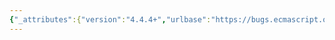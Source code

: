 ```yaml
---
{"_attributes":{"version":"4.4.4+","urlbase":"https://bugs.ecmascript.org/","maintainer":"dherman@mozilla.com"},"bug":{"bug_id":884,"creation_ts":"2012-11-01 00:26:00 -0700","short_desc":"7.8.6: undefined \"HexDigit\"","delta_ts":"2012-11-23 09:45:30 -0800","product":"Draft for 6th Edition","component":"editorial issue","version":"Rev 11: October 26, 2012 Draft","rep_platform":"All","op_sys":"All","bug_status":"RESOLVED","resolution":"FIXED","priority":"Normal","bug_severity":"normal","everconfirmed":true,"reporter":{"uid":"jmdyck","name":"Michael Dyck"},"assigned_to":{"uid":"allen","name":"Allen Wirfs-Brock"},"long_desc":[{"commentid":2342,"comment_count":0,"who":{"uid":"jmdyck","name":"Michael Dyck"},"bug_when":"2012-11-01 00:26:12 -0700","thetext":"In 7.8.6 \"Template Literal Lexical Components\",\nunder \"Static Semantics: TV's and TRV's\",\nthe 10th bullet from the end says:\n    The TRV of UnicodeEscapeSequence :: u{ HexDigits } is the sequence\n    consisting of code unit value 0x0075 followed by code unit value 0x007B\n    followed by TRV of HexDigit followed by code unit value 0x007D.\n\nbut 'HexDigit' is not defined.\n\nChange to 'HexDigits'."},{"commentid":2383,"comment_count":1,"who":{"uid":"allen","name":"Allen Wirfs-Brock"},"bug_when":"2012-11-01 18:21:12 -0700","thetext":"corrected in rev 12 editor's draft"},{"commentid":2611,"comment_count":2,"who":{"uid":"allen","name":"Allen Wirfs-Brock"},"bug_when":"2012-11-23 09:45:30 -0800","thetext":"corrected in rev 12, Nov. 22, 2012 draft"}]}}
---
```

